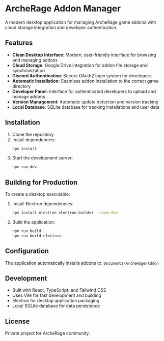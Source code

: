 # ArcheRage Addon Manager

A modern desktop application for managing ArcheRage game addons with cloud storage integration and developer authentication.

## Features

- **Clean Desktop Interface**: Modern, user-friendly interface for browsing and managing addons
- **Cloud Storage**: Google Drive integration for addon file storage and synchronization
- **Discord Authentication**: Secure OAuth2 login system for developers
- **Automatic Installation**: Seamless addon installation to the correct game directory
- **Developer Panel**: Interface for authenticated developers to upload and manage addons
- **Version Management**: Automatic update detection and version tracking
- **Local Database**: SQLite database for tracking installations and user data

## Installation

1. Clone the repository
2. Install dependencies:
   ```bash
   npm install
   ```
3. Start the development server:
   ```bash
   npm run dev
   ```

## Building for Production

To create a desktop executable:

1. Install Electron dependencies:
   ```bash
   npm install electron electron-builder --save-dev
   ```

2. Build the application:
   ```bash
   npm run build
   npm run build-electron
   ```

## Configuration

The application automatically installs addons to: `Documents\ArcheRage\Addon`

## Development

- Built with React, TypeScript, and Tailwind CSS
- Uses Vite for fast development and building
- Electron for desktop application packaging
- Local SQLite database for data persistence

## License

Private project for ArcheRage community.